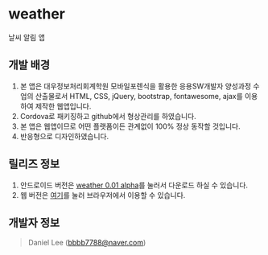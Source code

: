 # weather
 날씨 알림 앱

## 개발 배경
1. 본 앱은 대우정보처리회계학원 모바일포렌식을 활용한 응용SW개발자 양성과정 수업의 산출물로서 HTML, CSS, jQuery, bootstrap, fontawesome, ajax를 이용하여 제작한 웹앱입니다.
2. Cordova로 패키징하고 github에서 형상관리를 하였습니다.
3. 본 앱은 웹앱이므로 어떤 플랫폼이든 관계없이 100% 정상 동작할 것입니다.
4. 반응형으로 디자인하였습니다.

## 릴리즈 정보
1. 안드로이드 버전은 [weather 0.01 alpha](#)를 눌러서 다운로드 하실 수 있습니다.
2. 웹 버전은 [여기](http://bbbb7788.dothome.co.kr/weather_rev)를 눌러 브라우저에서 이용할 수 있습니다.

## 개발자 정보
> Daniel Lee ([bbbb7788@naver.com](mailto:bbbb7788@naver.com))
